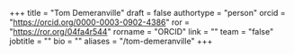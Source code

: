 +++ 
title = "Tom Demeranville" 
draft = false
authortype = "person"
orcid =  "https://orcid.org/0000-0003-0902-4386"
ror = "https://ror.org/04fa4r544"
rorname = "ORCID"
link = ""
team = "false"
jobtitle = ""
bio = ""
aliases = "/tom-demeranville"
+++ 



